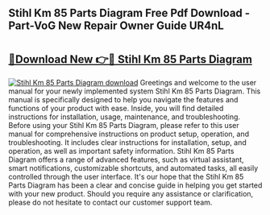 ## Stihl Km 85 Parts Diagram Free Pdf Download - Part-VoG New Repair Owner Guide UR4nL

# <h2><a href="http://dfllhk.blite.top/?on=Stihl+Km+85+Parts+Diagram">🔗Download New 👉🔴 Stihl Km 85 Parts Diagram</a></h2>

[![Stihl Km 85 Parts Diagram download](https://i.imgur.com/lujVjoI.png)](http://dfllhk.blite.top/?on=Stihl+Km+85+Parts+Diagram)
Greetings and welcome to the user manual for your newly implemented system Stihl Km 85 Parts Diagram. This manual is specifically designed to help you navigate the features and functions of your product with ease. Inside, you will find detailed instructions for installation, usage, maintenance, and troubleshooting. Before using your Stihl Km 85 Parts Diagram, please refer to this user manual for comprehensive instructions on product setup, operation, and troubleshooting. It includes clear instructions for installation, setup, and operation, as well as important safety information. Stihl Km 85 Parts Diagram offers a range of advanced features, such as virtual assistant, smart notifications, customizable shortcuts, and automated tasks, all easily controlled through the user interface. It's our hope that the Stihl Km 85 Parts Diagram has been a clear and concise guide in helping you get started with your new product. Should you require any assistance or clarification, please do not hesitate to contact our customer support team.
